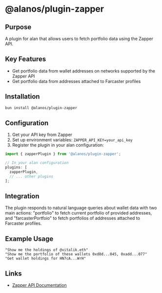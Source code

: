 # @alanos/plugin-zapper

## Purpose

A plugin for alan that allows users to fetch portfolio data using the Zapper API.

## Key Features

- Get portfolio data from wallet addresses on networks supported by the Zapper API
- Get portfolio data from addresses attached to Farcaster profiles

## Installation

```bash
bun install @alanos/plugin-zapper
```

## Configuration

1. Get your API key from Zapper
2. Set up environment variables: `ZAPPER_API_KEY=your_api_key`
3. Register the plugin in your alan configuration:

```typescript
import { zapperPlugin } from '@alanos/plugin-zapper';

// In your alan configuration
plugins: [
  zapperPlugin,
  // ... other plugins
];
```

## Integration

The plugin responds to natural language queries about wallet data with two main actions: "portfolio" to fetch current portfolio of provided addresses, and "farcasterPortfoio" to fetch portfolios of addresses attached to Farcaster profiles.

## Example Usage

```plaintext
"Show me the holdings of @vitalik.eth"
"Show me the portfolio of these wallets 0xd8d...045, 0xadd...077"
"Get wallet holdings for HN7cA...WrH"
```

## Links

- [Zapper API Documentation](https://protocol.zapper.xyz/docs/api/)
